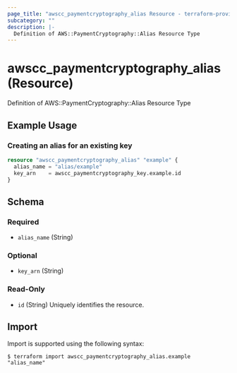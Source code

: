 ```yaml
---
page_title: "awscc_paymentcryptography_alias Resource - terraform-provider-awscc"
subcategory: ""
description: |-
  Definition of AWS::PaymentCryptography::Alias Resource Type
---
```


# awscc_paymentcryptography_alias (Resource)

Definition of AWS::PaymentCryptography::Alias Resource Type

## Example Usage

### Creating an alias for an existing key

```terraform
resource "awscc_paymentcryptography_alias" "example" {
  alias_name = "alias/example"
  key_arn    = awscc_paymentcryptography_key.example.id
}
```

<!-- schema generated by tfplugindocs -->
## Schema

### Required

- `alias_name` (String)

### Optional

- `key_arn` (String)

### Read-Only

- `id` (String) Uniquely identifies the resource.

## Import

Import is supported using the following syntax:

```shell
$ terraform import awscc_paymentcryptography_alias.example "alias_name"
```